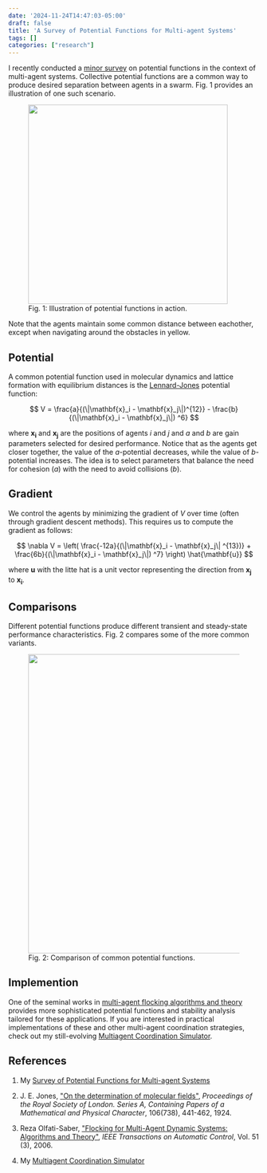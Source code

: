 ```yaml
---
date: '2024-11-24T14:47:03-05:00'
draft: false
title: 'A Survey of Potential Functions for Multi-agent Systems'
tags: []
categories: ["research"]
---
```


I recently conducted a [minor survey](https://github.com/tjards/survey_potential_functions) on potential functions in the context of multi-agent systems. Collective potential functions are a common way to produce desired separation between agents in a swarm. Fig. 1 provides an illustration of one such scenario.

<figure>
  <img src="/img/2024/animation2D_pinning4.gif" alt="" style="width: 400px; height: auto">
  <figcaption>Fig. 1: Illustration of potential functions in action.</figcaption>
</figure>

Note that the agents maintain some common distance between eachother, except when navigating around the obstacles in yellow. 

## Potential

A common potential function used in molecular dynamics and lattice formation with equilibrium distances is the [Lennard-Jones](https://www.jstor.org/stable/94265) potential function:

$$
V = \frac{a}{(\|\mathbf{x}_i - \mathbf{x}_j\|)^{12}} - \frac{b}{(\|\mathbf{x}_i - \mathbf{x}_j\|) ^6}
$$

where **x<sub>i</sub>** and **x<sub>j</sub>** are the positions of agents *i* and *j* and *a* and *b* are gain parameters selected for desired performance. Notice that as the agents get closer together, the value of the *a*-potential decreases, while the value of *b*-potential increases. The idea is to select parameters that balance the need for cohesion (*a*) with the need to avoid collisions (*b*).  

## Gradient

We control the agents by minimizing the gradient of *V* over time (often through gradient descent methods). This requires us to compute the gradient as follows:

$$
\nabla V = \left( \frac{-12a}{(\|\mathbf{x}_i - \mathbf{x}_j\| ^{13})} + \frac{6b}{(\|\mathbf{x}_i - \mathbf{x}_j\|) ^7} \right) \hat{\mathbf{u}}
$$

where **u** with the litte hat is a unit vector representing the direction from **x<sub>j</sub>** to **x<sub>i</sub>**. 

## Comparisons

Different potential functions produce different transient and steady-state performance characteristics. Fig. 2 compares some of the more common variants.

<figure>
  <img src="/img/2024/potential_functions.png"  alt="" style="width: 600px; height: auto">
  <figcaption>Fig. 2: Comparison of common potential functions.</figcaption>
</figure>

## Implemention

One of the seminal works in [multi-agent flocking algorithms and theory](https://ieeexplore.ieee.org/document/1605401) provides more sophisticated potential functions and stability analysis tailored for these applications. If you are interested in practical implementations of these and other multi-agent coordination strategies, check out my still-evolving [Multiagent Coordination Simulator](https://github.com/tjards/multi-agent_sim/).

## References

1. My [Survey of Potential Functions for Multi-agent Systems](https://github.com/tjards/survey_potential_functions)

2. J. E. Jones,  ["On the determination of molecular fields"](https://www.jstor.org/stable/94265), *Proceedings of the Royal Society of London. Series A, Containing Papers of a Mathematical and Physical Character*, 106(738), 441-462, 1924.

3. Reza Olfati-Saber, ["Flocking for Multi-Agent Dynamic Systems: Algorithms and Theory"](https://ieeexplore.ieee.org/document/1605401), *IEEE Transactions on Automatic Control*, 
Vol. 51 (3), 2006.

4. My [Multiagent Coordination Simulator](https://github.com/tjards/multi-agent_sim/)

